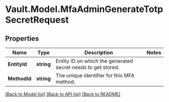 # Vault.Model.MfaAdminGenerateTotpSecretRequest

## Properties

Name | Type | Description | Notes
------------ | ------------- | ------------- | -------------
**EntityId** | **string** | Entity ID on which the generated secret needs to get stored. | 
**MethodId** | **string** | The unique identifier for this MFA method. | 

[[Back to Model list]](../README.md#documentation-for-models) [[Back to API list]](../README.md#documentation-for-api-endpoints) [[Back to README]](../README.md)

